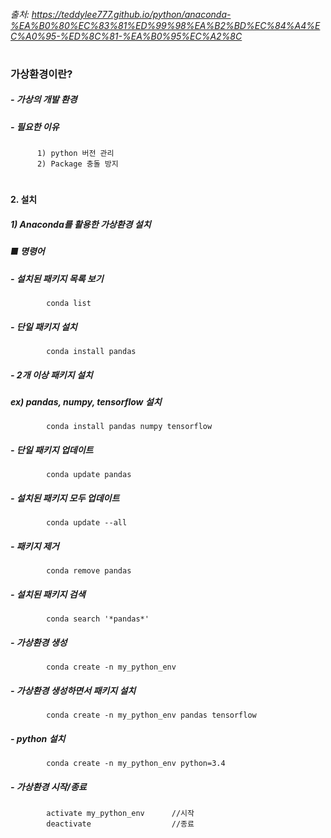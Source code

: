 ###### 출처: https://teddylee777.github.io/python/anaconda-%EA%B0%80%EC%83%81%ED%99%98%EA%B2%BD%EC%84%A4%EC%A0%95-%ED%8C%81-%EA%B0%95%EC%A2%8C

#
### 가상환경이란?
##### - 가상의 개발 환경
##### - 필요한 이유
          1) python 버전 관리
          2) Package 충돌 방지

#
#### 2. 설치
##### 1) Anaconda를 활용한 가상환경 설치
#####   ■ 명령어
#####     - 설치된 패키지 목록 보기
            conda list
#####     - 단일 패키지 설치
            conda install pandas
#####     - 2개 이상 패키지 설치
#####       ex) pandas, numpy, tensorflow 설치
            conda install pandas numpy tensorflow
#####     - 단일 패키지 업데이트
            conda update pandas
#####     - 설치된 패키지 모두 업데이트
            conda update --all           
#####     - 패키지 제거
            conda remove pandas
#####     - 설치된 패키지 검색
            conda search '*pandas*'            
#####     - 가상환경 생성
            conda create -n my_python_env
#####     - 가상환경 생성하면서 패키지 설치 
            conda create -n my_python_env pandas tensorflow            
#####     - python 설치
            conda create -n my_python_env python=3.4
#####     - 가상환경 시작/종료
            activate my_python_env      //시작
            deactivate                  //종료
            
